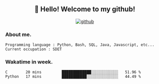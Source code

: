 <h2 align="center">👋 Hello! Welcome to my github! </h2>
<p align="center">
  <a href="https://github.com/usergwen"><img src="https://img.shields.io/badge/GitHub-24292e" alt="github"></a>
</p>

### About me.

```Plain Text
Programming language : Python, Bash, SQL, Java, Javascript, etc...
Current occupation : SDET
```
### Wakatime in week.

<!--START_SECTION:waka-->
```text
C        20 mins         █████████████░░░░░░░░░░░░   51.96 % 
Python   17 mins         ███████████░░░░░░░░░░░░░░   44.49 % 
```
<!--END_SECTION:waka-->
